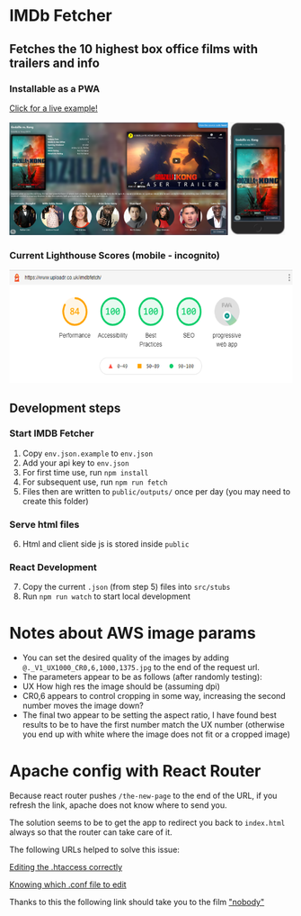 # IMDb Fetcher
## Fetches the 10 highest box office films with trailers and info
### Installable as a PWA
<a href="https://www.uploadr.co.uk/imdbfetch/" target="_blank" rel="noopener">
Click for a live example!
</a>
<br>
<br>

<img src="./images/desktop.png" height="200"/>
<img src="./images/mobile.png" height="200"/>

### Current Lighthouse Scores (mobile - incognito)

<img src="./images/currentScore.png" height="200"/>

## Development steps

### Start IMDB Fetcher

1. Copy `env.json.example` to `env.json`
2. Add your api key to `env.json`
3. For first time use, run `npm install`
4. For subsequent use, run `npm run fetch`
5. Files then are written to `public/outputs/` once per day (you may need to create this folder)

### Serve html files

6. Html and client side js is stored inside `public`

### React Development

7. Copy the current `.json` (from step 5) files into `src/stubs`
8. Run `npm run watch` to start local development

# Notes about AWS image params

- You can set the desired quality of the images by adding `@._V1_UX1000_CR0,6,1000,1375.jpg` to the end of the request url.
- The parameters appear to be as follows (after randomly testing):
- UX How high res the image should be (assuming dpi)
- CR0,6 appears to control cropping in some way, increasing the second number moves the image down?
- The final two appear to be setting the aspect ratio, I have found best results to be to have the first number match the UX number (otherwise you end up with white where the image does not fit or a cropped image)

# Apache config with React Router

Because react router pushes `/the-new-page` to the end of the URL, if you refresh the link, apache does not know where to send you.

The solution seems to be to get the app to redirect you back to `index.html` always so that the router can take care of it.

The following URLs helped to solve this issue:

[Editing the .htaccess correctly](https://www.andreasreiterer.at/fix-browserrouter-on-apache/)

[Knowing which .conf file to edit](http://smartwebdeveloper.com/ubuntu/httpd-conf-location-on-ubuntu)

Thanks to this the following link should take you to the film ["nobody"](https://www.uploadr.co.uk/imdbfetch/tt7888964)